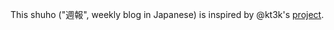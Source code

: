 This shuho ("週報", weekly blog in Japanese) is inspired by @kt3k's [project](https://github.com/kt3k/shuho).